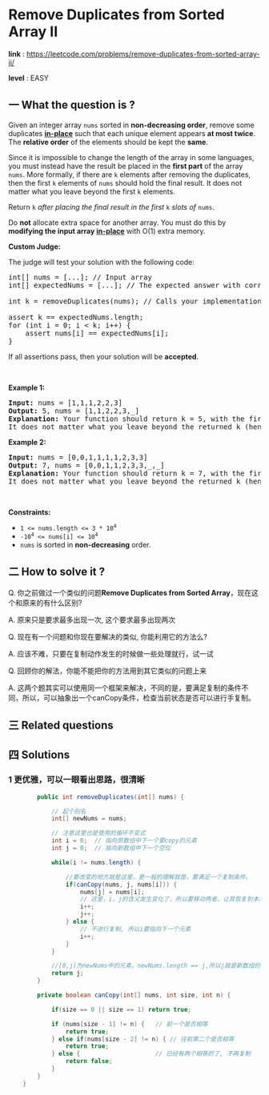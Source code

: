 # Remove Duplicates from Sorted Array II
**link** : https://leetcode.com/problems/remove-duplicates-from-sorted-array-ii/

**level** : EASY
## 一 What the question is ?
<p>Given an integer array <code>nums</code> sorted in <strong>non-decreasing order</strong>, remove some duplicates <a href="https://en.wikipedia.org/wiki/In-place_algorithm" target="_blank"><strong>in-place</strong></a> such that each unique element appears <strong>at most twice</strong>. The <strong>relative order</strong> of the elements should be kept the <strong>same</strong>.</p>

<p>Since it is impossible to change the length of the array in some languages, you must instead have the result be placed in the <strong>first part</strong> of the array <code>nums</code>. More formally, if there are <code>k</code> elements after removing the duplicates, then the first <code>k</code> elements of <code>nums</code>&nbsp;should hold the final result. It does not matter what you leave beyond the first&nbsp;<code>k</code>&nbsp;elements.</p>

<p>Return <code>k</code><em> after placing the final result in the first </em><code>k</code><em> slots of </em><code>nums</code>.</p>

<p>Do <strong>not</strong> allocate extra space for another array. You must do this by <strong>modifying the input array <a href="https://en.wikipedia.org/wiki/In-place_algorithm" target="_blank">in-place</a></strong> with O(1) extra memory.</p>

<p><strong>Custom Judge:</strong></p>

<p>The judge will test your solution with the following code:</p>

<pre>
int[] nums = [...]; // Input array
int[] expectedNums = [...]; // The expected answer with correct length

int k = removeDuplicates(nums); // Calls your implementation

assert k == expectedNums.length;
for (int i = 0; i &lt; k; i++) {
    assert nums[i] == expectedNums[i];
}
</pre>

<p>If all assertions pass, then your solution will be <strong>accepted</strong>.</p>

<p>&nbsp;</p>
<p><strong>Example 1:</strong></p>

<pre>
<strong>Input:</strong> nums = [1,1,1,2,2,3]
<strong>Output:</strong> 5, nums = [1,1,2,2,3,_]
<strong>Explanation:</strong> Your function should return k = 5, with the first five elements of nums being 1, 1, 2, 2 and 3 respectively.
It does not matter what you leave beyond the returned k (hence they are underscores).
</pre>

<p><strong>Example 2:</strong></p>

<pre>
<strong>Input:</strong> nums = [0,0,1,1,1,1,2,3,3]
<strong>Output:</strong> 7, nums = [0,0,1,1,2,3,3,_,_]
<strong>Explanation:</strong> Your function should return k = 7, with the first seven elements of nums being 0, 0, 1, 1, 2, 3 and 3 respectively.
It does not matter what you leave beyond the returned k (hence they are underscores).
</pre>

<p>&nbsp;</p>
<p><strong>Constraints:</strong></p>

<ul>
	<li><code>1 &lt;= nums.length &lt;= 3 * 10<sup>4</sup></code></li>
	<li><code>-10<sup>4</sup> &lt;= nums[i] &lt;= 10<sup>4</sup></code></li>
	<li><code>nums</code> is sorted in <strong>non-decreasing</strong> order.</li>
</ul>

## 二 How to solve it ?

Q. 你之前做过一个类似的问题**Remove Duplicates from Sorted Array**，现在这个和原来的有什么区别?

A. 原来只是要求最多出现一次, 这个要求最多出现两次

Q. 现在有一个问题和你现在要解决的类似, 你能利用它的方法么?

A. 应该不难，只要在复制动作发生的时候做一些处理就行，试一试

Q. 回顾你的解法，你能不能把你的方法用到其它类似的问题上来

A. 这两个题其实可以使用同一个框架来解决，不同的是，要满足复制的条件不同，所以，可以抽象出一个canCopy条件，检查当前状态是否可以进行手复制。

## 三 Related questions

## 四 Solutions 
### 1 更优雅，可以一眼看出思路，很清晰



```java
        public int removeDuplicates(int[] nums) {

            // 起个别名
            int[] newNums = nums;

            // 注意这里也是使用的循环不变式
            int i = 0;  // 指向原数组中下一个要copy的元素
            int j = 0;  // 指向新数组中下一个空位

            while(i != nums.length) {

                //要改变的地方就是这里，更一般的理解就是，要满足一个复制条件。
                if(canCopy(nums, j, nums[i])) {
                    nums[j] = nums[i];
                    // 这里，i，j的含义发生变化了，所以要移动两者，让其恢复到本来的含义。
                    i++;
                    j++;
                } else {
                    // 不进行复制, 所以i要指向下一个元素
                    i++;
                }
            }

            //[0,j)为newNums中的元素，newNums.length == j,所以j就是新数组的长度。
            return j;
        }

        private boolean canCopy(int[] nums, int size, int n) {

            if(size == 0 || size == 1) return true;

            if (nums[size - 1] != n) {   // 前一个是否相等
                return true;
            } else if(nums[size - 2] != n) { // 往前第二个是否相等
                return true;
            } else {                     // 已经有两个相等的了, 不再复制
                return false;
            }
        }
    }
```

